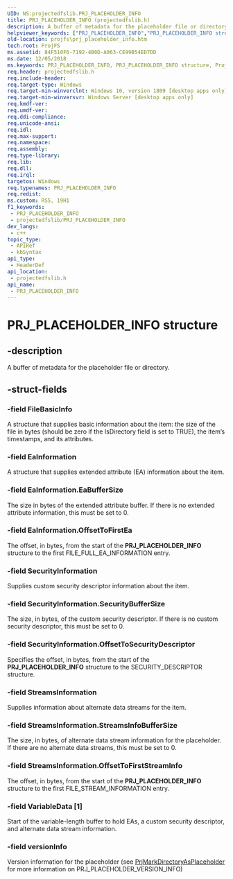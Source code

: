 ```yaml
---
UID: NS:projectedfslib.PRJ_PLACEHOLDER_INFO
title: PRJ_PLACEHOLDER_INFO (projectedfslib.h)
description: A buffer of metadata for the placeholder file or directory.
helpviewer_keywords: ["PRJ_PLACEHOLDER_INFO","PRJ_PLACEHOLDER_INFO structure","ProjFS.prj_placeholder_info","projectedfslib/PRJ_PLACEHOLDER_INFO"]
old-location: projfs\prj_placeholder_info.htm
tech.root: ProjFS
ms.assetid: 84F510F6-7192-4B0D-A063-CE99B54ED7DD
ms.date: 12/05/2018
ms.keywords: PRJ_PLACEHOLDER_INFO, PRJ_PLACEHOLDER_INFO structure, ProjFS.prj_placeholder_info, projectedfslib/PRJ_PLACEHOLDER_INFO
req.header: projectedfslib.h
req.include-header: 
req.target-type: Windows
req.target-min-winverclnt: Windows 10, version 1809 [desktop apps only]
req.target-min-winversvr: Windows Server [desktop apps only]
req.kmdf-ver: 
req.umdf-ver: 
req.ddi-compliance: 
req.unicode-ansi: 
req.idl: 
req.max-support: 
req.namespace: 
req.assembly: 
req.type-library: 
req.lib: 
req.dll: 
req.irql: 
targetos: Windows
req.typenames: PRJ_PLACEHOLDER_INFO
req.redist: 
ms.custom: RS5, 19H1
f1_keywords:
 - PRJ_PLACEHOLDER_INFO
 - projectedfslib/PRJ_PLACEHOLDER_INFO
dev_langs:
 - c++
topic_type:
 - APIRef
 - kbSyntax
api_type:
 - HeaderDef
api_location:
 - projectedfslib.h
api_name:
 - PRJ_PLACEHOLDER_INFO
---
```


# PRJ_PLACEHOLDER_INFO structure


## -description

A buffer of metadata for the placeholder file or directory.

## -struct-fields

### -field FileBasicInfo

A structure that supplies basic information about the item: the size of the file in bytes (should be zero if the IsDirectory field is set to TRUE), the item’s timestamps, and its attributes.

### -field EaInformation

A structure that supplies extended attribute (EA) information about the item.

### -field EaInformation.EaBufferSize

The size in bytes of the extended attribute buffer. If there is no extended attribute information, this must be set to 0.

### -field EaInformation.OffsetToFirstEa

The offset, in bytes, from the start of the <b>PRJ_PLACEHOLDER_INFO</b> structure to the first FILE_FULL_EA_INFORMATION entry.

### -field SecurityInformation

Supplies custom security descriptor information about the item.

### -field SecurityInformation.SecurityBufferSize

The size, in bytes, of the custom security descriptor. If there is no custom security descriptor, this must be set to 0.

### -field SecurityInformation.OffsetToSecurityDescriptor

Specifies the offset, in bytes,  from the start of the <b>PRJ_PLACEHOLDER_INFO</b> structure to the SECURITY_DESCRIPTOR structure.

### -field StreamsInformation

Supplies information about alternate data streams for the item.

### -field StreamsInformation.StreamsInfoBufferSize

The size, in bytes, of alternate data stream information for the placeholder. If there are no alternate data streams, this must be set to 0.

### -field StreamsInformation.OffsetToFirstStreamInfo

The offset, in bytes, from the start of the <b>PRJ_PLACEHOLDER_INFO</b> structure to the first FILE_STREAM_INFORMATION entry.

### -field VariableData [1]

Start of the variable-length buffer to hold EAs, a custom security descriptor, and alternate data stream information.

### -field versionInfo

Version information for the placeholder (see <a href="/windows/desktop/api/projectedfslib/nf-projectedfslib-prjmarkdirectoryasplaceholder">PrjMarkDirectoryAsPlaceholder</a> for more information on PRJ_PLACEHOLDER_VERSION_INFO)